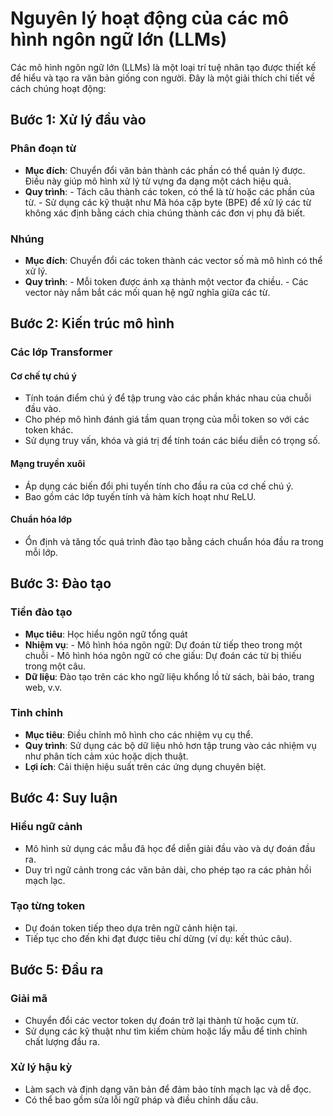 # Nguyên lý hoạt động của các mô hình ngôn ngữ lớn (LLMs)

Các mô hình ngôn ngữ lớn (LLMs) là một loại trí tuệ nhân tạo được thiết kế để hiểu và tạo ra văn bản giống con người. Đây là một giải thích chi tiết về cách chúng hoạt động:

## Bước 1: Xử lý đầu vào

### Phân đoạn từ

- **Mục đích**: Chuyển đổi văn bản thành các phần có thể quản lý được. Điều này giúp mô hình xử lý từ vựng đa dạng một cách hiệu quả.
- **Quy trình**:
		- Tách câu thành các token, có thể là từ hoặc các phần của từ.
		- Sử dụng các kỹ thuật như Mã hóa cặp byte (BPE) để xử lý các từ không xác định bằng cách chia chúng thành các đơn vị phụ đã biết.

### Nhúng

- **Mục đích**: Chuyển đổi các token thành các vector số mà mô hình có thể xử lý.
- **Quy trình**:
		- Mỗi token được ánh xạ thành một vector đa chiều.
		- Các vector này nắm bắt các mối quan hệ ngữ nghĩa giữa các từ.

## Bước 2: Kiến trúc mô hình

### Các lớp Transformer

#### Cơ chế tự chú ý

- Tính toán điểm chú ý để tập trung vào các phần khác nhau của chuỗi đầu vào.
- Cho phép mô hình đánh giá tầm quan trọng của mỗi token so với các token khác.
- Sử dụng truy vấn, khóa và giá trị để tính toán các biểu diễn có trọng số.

#### Mạng truyền xuôi

- Áp dụng các biến đổi phi tuyến tính cho đầu ra của cơ chế chú ý.
- Bao gồm các lớp tuyến tính và hàm kích hoạt như ReLU.

#### Chuẩn hóa lớp

- Ổn định và tăng tốc quá trình đào tạo bằng cách chuẩn hóa đầu ra trong mỗi lớp.

## Bước 3: Đào tạo

### Tiền đào tạo

- **Mục tiêu**: Học hiểu ngôn ngữ tổng quát
- **Nhiệm vụ**:
		- Mô hình hóa ngôn ngữ: Dự đoán từ tiếp theo trong một chuỗi
		- Mô hình hóa ngôn ngữ có che giấu: Dự đoán các từ bị thiếu trong một câu.
- **Dữ liệu**: Đào tạo trên các kho ngữ liệu khổng lồ từ sách, bài báo, trang web, v.v.

### Tinh chỉnh

- **Mục tiêu**: Điều chỉnh mô hình cho các nhiệm vụ cụ thể.
- **Quy trình**: Sử dụng các bộ dữ liệu nhỏ hơn tập trung vào các nhiệm vụ như phân tích cảm xúc hoặc dịch thuật.
- **Lợi ích**: Cải thiện hiệu suất trên các ứng dụng chuyên biệt.

## Bước 4: Suy luận

### Hiểu ngữ cảnh

- Mô hình sử dụng các mẫu đã học để diễn giải đầu vào và dự đoán đầu ra.
- Duy trì ngữ cảnh trong các văn bản dài, cho phép tạo ra các phản hồi mạch lạc.

### Tạo từng token

- Dự đoán token tiếp theo dựa trên ngữ cảnh hiện tại.
- Tiếp tục cho đến khi đạt được tiêu chí dừng (ví dụ: kết thúc câu).

## Bước 5: Đầu ra

### Giải mã

- Chuyển đổi các vector token dự đoán trở lại thành từ hoặc cụm từ.
- Sử dụng các kỹ thuật như tìm kiếm chùm hoặc lấy mẫu để tinh chỉnh chất lượng đầu ra.

### Xử lý hậu kỳ

- Làm sạch và định dạng văn bản để đảm bảo tính mạch lạc và dễ đọc.
- Có thể bao gồm sửa lỗi ngữ pháp và điều chỉnh dấu câu.
